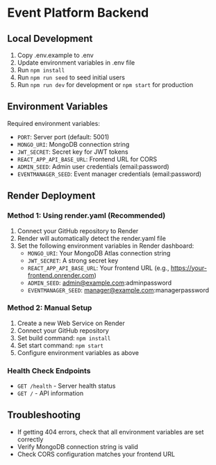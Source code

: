 # Event Platform Backend

## Local Development
1. Copy .env.example to .env
2. Update environment variables in .env file
3. Run `npm install`
4. Run `npm run seed` to seed initial users
5. Run `npm run dev` for development or `npm start` for production

## Environment Variables
Required environment variables:
- `PORT`: Server port (default: 5001)
- `MONGO_URI`: MongoDB connection string
- `JWT_SECRET`: Secret key for JWT tokens
- `REACT_APP_API_BASE_URL`: Frontend URL for CORS
- `ADMIN_SEED`: Admin user credentials (email:password)
- `EVENTMANAGER_SEED`: Event manager credentials (email:password)

## Render Deployment

### Method 1: Using render.yaml (Recommended)
1. Connect your GitHub repository to Render
2. Render will automatically detect the render.yaml file
3. Set the following environment variables in Render dashboard:
   - `MONGO_URI`: Your MongoDB Atlas connection string
   - `JWT_SECRET`: A strong secret key
   - `REACT_APP_API_BASE_URL`: Your frontend URL (e.g., https://your-frontend.onrender.com)
   - `ADMIN_SEED`: admin@example.com:adminpassword
   - `EVENTMANAGER_SEED`: manager@example.com:managerpassword

### Method 2: Manual Setup
1. Create a new Web Service on Render
2. Connect your GitHub repository
3. Set build command: `npm install`
4. Set start command: `npm start`
5. Configure environment variables as above

### Health Check Endpoints
- `GET /health` - Server health status
- `GET /` - API information

## Troubleshooting
- If getting 404 errors, check that all environment variables are set correctly
- Verify MongoDB connection string is valid
- Check CORS configuration matches your frontend URL

